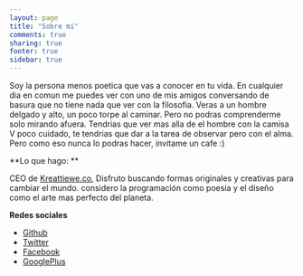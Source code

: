 ```yaml
---
layout: page
title: "Sobre mi"
comments: true
sharing: true
footer: true
sidebar: true
---
```


Soy la persona menos poetica que vas a conocer en tu vida. En cualquier dia en comun me puedes ver con uno de mis amigos conversando de basura que no tiene nada que ver con la filosofia. Veras a un hombre delgado y alto, un poco torpe al caminar. Pero no podras comprenderme solo mirando afuera. Tendrias que ver mas alla de el hombre con la camisa V poco cuidado, te tendrias que dar a la tarea de observar pero con el alma. Pero como eso nunca lo podras hacer, invítame un cafe :)

**Lo que hago: **

CEO de [Kreattiewe.co](http://kreattiewe.co), Disfruto buscando formas originales y creativas para cambiar el mundo. considero la programación como poesía y el diseño como el arte mas perfecto del planeta.

**Redes sociales**

* [Github](http://github.com/angelbotto)
* [Twitter](http://twitter.com/bottico)
* [Facebook](https://www.facebook.com/angelbotto)
* [GooglePlus](https://plus.google.com/100537306662051964513/about)
